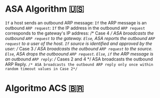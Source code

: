 # ASA Algorithm :us:

`If` a host sends an outbound ARP message:
    `If` the ARP message is an outbound `ARP request`:
        `If` the IP address in the outbound `ARP request` corresponds to the gateway's IP address: /* Case 4 */
            ASA broadcasts the outbound `ARP request` to the gateway.
        `Else`,
            ASA reports the outbound `ARP request` to a user of the host.
            `If` source is identified and approved by the user: /* Case 3 */
                ASA broadcasts the outbound `ARP request` to the source.
            `Else`,
                ASA drops the outboound `ARP request`.
    `Else`, `if` the ARP message is an outbound `ARP reply`: /* Cases 2 and 4 */
        ASA broadcasts the outbound ARP Reply. ```/* ASA broadcasts the outbound ARP reply only once within random timeout values in Case 2*/ ```

# Algoritmo ACS 🇧🇷
